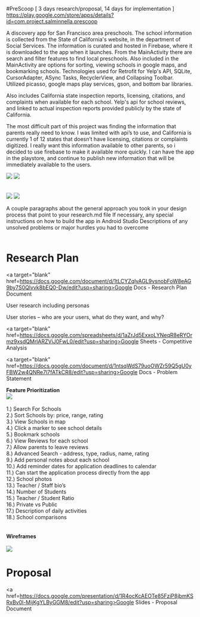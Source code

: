 #PreScoop
[ 3 days research/proposal, 14 days for implementation ] <br>
https://play.google.com/store/apps/details?id=com.project.salminnella.prescoop

A discovery app for San Francisco area preschools.  The school information is collected from the State of California's website, in the department of Social Services.  The information is curated and hosted in Firebase, where it is downloaded to the app when it launches. From the MainActivity there are search and filter features to find local preschools. Also included in the MainActivity are options for sorting, viewing schools in google maps, and bookmarking schools.
Technologies used for Retrofit for Yelp's API, SQLite, CursorAdapter, ASync Tasks, RecyclerView, and Collapsing Toolbar.  
Utilized picasso, google maps play services, gson, and bottom bar libraries.

Also includes California state inspection reports, licensing, citations, and complaints when available for each school. Yelp's api for school reviews, and linked to actual inspection reports provided publicly by the state of
California.  

The most difficult part of this project was finding the information that parents really
need to know. I was limited with api’s to use, and California is currently 1 of 12 states that
doesn’t have licensing, citations or complaints digitized.  I really want this information available
to other parents, so i decided to use firebase to make it available more quickly.  I can have the
app in the playstore, and continue to publish new information that will be immediately available
to the users.

<section>
<img src="https://github.com/salminnella/PreScoop/blob/master/images/prescoop_main_screen.png" />
<img src="https://github.com/salminnella/PreScoop/blob/master/images/prescoop_details_screen.png" />
</section>
<br><br>
<section>
<img src="https://github.com/salminnella/PreScoop/blob/master/images/prescoop_maps_screen.png" />
<img src="https://github.com/salminnella/PreScoop/blob/master/images/prescoop_yelp_webview_screen.png" />
</section>

A couple paragraphs about the general approach you took in your design process that point to your research.md file
If necessary, any special instructions on how to build the app in Android Studio
Descriptions of any unsolved problems or major hurdles you had to overcome
<br><br>

# Research Plan<br>
<a target="blank" href=https://docs.google.com/document/d/1tLCYZqlyAGL9vsnobFoW8eAG9by7S0Qlvvk8bEQ0-Dw/edit?usp=sharing>Google Docs - Research Plan Document</a>

User research including personas

User stories – who are your users, what do they want, and why?

<a target="blank" href=https://docs.google.com/spreadsheets/d/1aZrJd5ExxoLYNeqR8eRYOrmz9xsdQMrlARZViJ0FwL0/edit?usp=sharing>Google Sheets - Competitive Analysis</a>

<a target="blank" href=https://docs.google.com/document/d/1ntsqWdS79uoOWZr59Q5gU0yFBW2w4QNRe7l7fATkCR8/edit?usp=sharing>Google Docs - Problem Statement</a>

<b>Feature Prioritization</b><br>
<img src="https://github.com/salminnella/PreScoop/blob/master/images/FeaturePrioritization.jpg" />
<br><br>
  1.) Search For Schools<br>
  2.) Sort Schools by: price, range, rating<br>
  3.) View Schools in map<br>
  4.) Click a marker to see school details<br>
  5.) Bookmark schools<br>
  6.) View Reviews for each school<br>
  7.) Allow parents to leave reviews<br>
  8.) Advanced Search - address, type, radius, name, rating<br>
  9.) Add personal notes about each school<br>
  10.) Add reminder dates for application deadlines to calendar<br>
  11.) Can start the application process directly from the app<br>
  12.) School photos<br>
  13.) Teacher / Staff bio’s<br>
  14.) Number of Students<br>
  15.) Teacher / Student Ratio<br>
  16.) Private vs Public<br>
  17.) Description of daily activities<br>
  18.) School comparisons<br>
<br><br>
<b>Wireframes</b><br><br>
<img src="https://github.com/salminnella/PreScoop/blob/master/images/WireFrames.png" />


# Proposal

<a href=https://docs.google.com/presentation/d/1R4ocKcAEOTe85FziP8jbmKSRxBv0l-MijKgYLByGGM8/edit?usp=sharing>Google Slides - Proposal Document</a>
